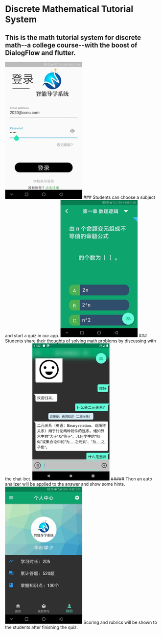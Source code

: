 # Discrete Mathematical Tutorial System
## This is the math tutorial system for discrete math--a college course--with the boost of DialogFlow and flutter.
<img src="https://github.com/lonkecxd/DiscreteMathTutorial-flutter/blob/master/login.jpg" width="50%" height="50%">
### Students can choose a subject and start a quiz in our app.
<img src="https://github.com/lonkecxd/DiscreteMathTutorial-flutter/blob/master/quiz2.jpg" width="50%" height="50%">
### Students share their thoughts of solving math problems by discussing with the chat-bot.
<img src="https://github.com/lonkecxd/DiscreteMathTutorial-flutter/blob/master/chat-bot.png" width="50%" height="50%">
##### Then an auto analizer will be applied to the answer and show some hints.
<img src="https://github.com/lonkecxd/DiscreteMathTutorial-flutter/blob/master/profile.jpg" width="50%" height="50%">
Scoring and rubrics will be shown to the students after finishing the quiz.
